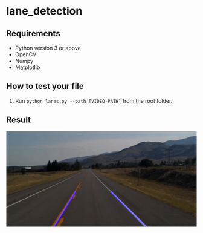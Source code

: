 # lane_detection

## Requirements
- Python version 3 or above
- OpenCV
- Numpy
- Matplotlib

## How to test your file
1. Run `python lanes.py --path [VIDEO-PATH]` from the root folder.

## Result
![Demo](demo.gif)
